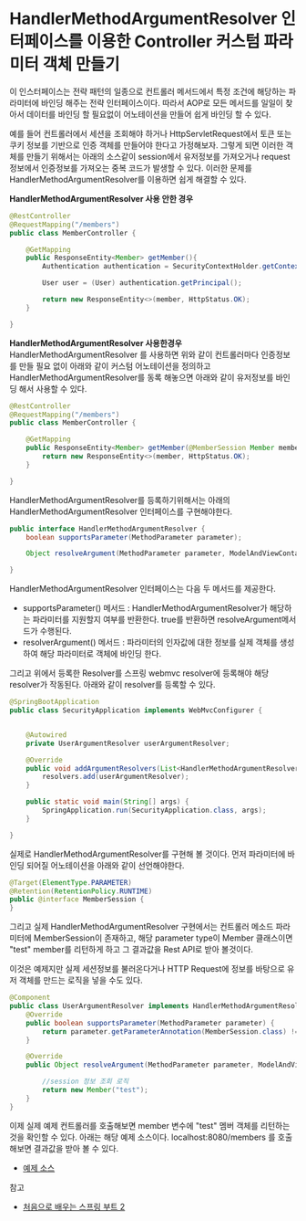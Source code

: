 # HandlerMethodArgumentResolver 인터페이스를 이용한 Controller 커스텀 파라미터 객체 만들기
이 인스터페이스는 전략 패턴의 일종으로 컨트롤러 메서드에서 특정 조건에 해당하는 파라미터에 바인딩 해주는 전략 인터페이스이다. 따라서 AOP로 모든 메서드를 일일이 찾아서 데이터를 바인딩 할 필요없이 어노테이션을 만들어 쉽게 바인딩 할 수 있다.

예를 들어 컨트롤러에서 세션을 조회해야 하거나 HttpServletRequest에서 토큰 또는 쿠키 정보를 기반으로 인증 객체를 만들어야 한다고 가정해보자. 그렇게 되면 이러한 객체를 만들기 위해서는 아래의 소스같이 session에서 유저정보를 가져오거나 request 정보에서 인증정보를 가져오는 중복 코드가 발생할 수 있다. 이러한 문제를 HandlerMethodArgumentResolver를 이용하면 쉽게 해결할 수 있다.

**HandlerMethodArgumentResolver 사용 안한 경우**

```java
@RestController
@RequestMapping("/members")
public class MemberController {

    @GetMapping
    public ResponseEntity<Member> getMember(){
        Authentication authentication = SecurityContextHolder.getContext().getAuthentication();

        User user = (User) authentication.getPrincipal();

        return new ResponseEntity<>(member, HttpStatus.OK);
    }

}
```

**HandlerMethodArgumentResolver 사용한경우**
HandlerMethodArgumentResolver 를 사용하면 위와 같이 컨트롤러마다 인증정보를 만들 필요 없이 아래와 같이 커스텀 어노테이션을 정의하고 HandlerMethodArgumentResolver를 동록 해놓으면 아래와 같이 유저정보를 바인딩 해서 사용할 수 있다.

```java
@RestController
@RequestMapping("/members")
public class MemberController {

    @GetMapping
    public ResponseEntity<Member> getMember(@MemberSession Member member){
        return new ResponseEntity<>(member, HttpStatus.OK);
    }

}
```

HandlerMethodArgumentResolver를 등록하기위해서는 아래의 HandlerMethodArgumentResolver 인터페이스를 구현해야한다.

```java
public interface HandlerMethodArgumentResolver {
    boolean supportsParameter(MethodParameter parameter);

    Object resolveArgument(MethodParameter parameter, ModelAndViewContainer, NativeWebRequest webRequest, WebDataBinderFactory binderFactory binderFactory) throws Exception

}
```

HandlerMethodArgumentResolver 인터페이스는 다음 두 메서드를 제공한다.
* supportsParameter() 메서드 : HandlerMethodArgumentResolver가 해당하는 파라미터를 지원할지 여부를 반환한다. true를 반환하면 resolveArgument메서드가 수행된다.
* resolverArgument() 메서드 : 파라미터의 인자값에 대한 정보를 실제 객체를 생성하여 해당 파라미터로 객체에 바인딩 한다.


그리고 위에서 등록한 Resolver를 스프링 webmvc resolver에 등록해야 해당 resolver가 작동된다. 아래와 같이 resolver를 등록할 수 있다.
```java
@SpringBootApplication
public class SecurityApplication implements WebMvcConfigurer {


    @Autowired
    private UserArgumentResolver userArgumentResolver;

    @Override
    public void addArgumentResolvers(List<HandlerMethodArgumentResolver> resolvers) {
        resolvers.add(userArgumentResolver);
    }

    public static void main(String[] args) {
        SpringApplication.run(SecurityApplication.class, args);
    }

}


```

실제로 HandlerMethodArgumentResolver를 구현해 볼 것이다. 먼저 파라미터에 바인딩 되어질 어노테이션을 아래와 같이 선언해야한다.

```java
@Target(ElementType.PARAMETER)
@Retention(RetentionPolicy.RUNTIME)
public @interface MemberSession {
}
```

그리고 실제 HandlerMethodArgumentResolver 구현에서는 컨트롤러 메소드 파라미터에 MemberSession이 존재하고, 해당 parameter type이 Member 클래스이면 "test" member를 리턴하게 하고 그 결과값을 Rest API로 받아 볼것이다.

이것은 예제지만 실제 세션정보를 불러온다거나 HTTP Request에 정보를 바탕으로 유저 객체를 만드는 로직을 넣을 수도 있다.

```java
@Component
public class UserArgumentResolver implements HandlerMethodArgumentResolver {
    @Override
    public boolean supportsParameter(MethodParameter parameter) {
        return parameter.getParameterAnnotation(MemberSession.class) != null && parameter.getParameterType().equals(Member.class);
    }

    @Override
    public Object resolveArgument(MethodParameter parameter, ModelAndViewContainer mavContainer, NativeWebRequest webRequest, WebDataBinderFactory binderFactory) throws Exception {

        //session 정보 조회 로직
        return new Member("test");
    }
}
```


이제 실제 예제 컨트롤러를 호출해보면 member 변수에 "test" 멤버 객체를 리턴하는 것을 확인할 수 있다. 아래는 해당 예제 소스이다. localhost:8080/members 를 호출해보면 결과값을 받아 볼 수 있다.


* [예제 소스](https://github.com/minwan1/blog-example/tree/master/argument-resolver)

참고
* [처음으로 배우는 스프링 부트 2](http://book.interpark.com/product/BookDisplay.do?_method=detail&sc.saNo=001&sc.prdNo=292639632&utm_source=facebook&utm_medium=remarketing&utm_campaign=incorp_DAP_20180131&gclid=CjwKCAiAyrXiBRAjEiwATI95mQZB0ynb1xF3zqsoj4wmuyH9qRIXmKz9s4yDpyDAqoqVoPO5S8IipRoCNg0QAvD_BwE&product2017=true)
